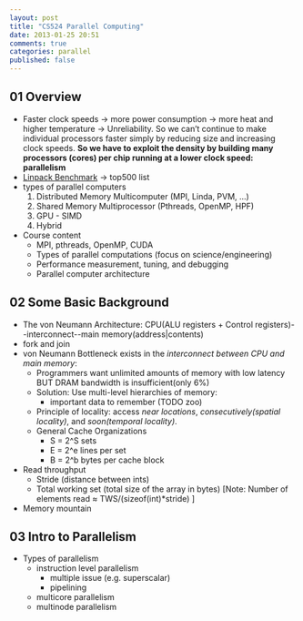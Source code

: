 ```yaml
---
layout: post
title: "CS524 Parallel Computing"
date: 2013-01-25 20:51
comments: true
categories: parallel
published: false
---
```


## 01 Overview 

- Faster clock speeds -> more power consumption -> more heat and higher temperature -> Unreliability. So we can’t continue to make individual processors faster simply by reducing size and increasing clock speeds. **So we have to exploit the density by building many processors (cores) per chip running at a lower clock speed: parallelism**
- [Linpack Benchmark](http://www.top500.org/project/linpack/) -> top500 list
- types of parallel computers
	1. Distributed Memory Multicomputer (MPI, Linda, PVM, ...)
	2. Shared Memory Multiprocessor (Pthreads, OpenMP, HPF)
	3. GPU - SIMD
	4. Hybrid
- Course content
	- MPI, pthreads, OpenMP, CUDA
	- Types of parallel computations (focus on science/engineering)
	- Performance measurement, tuning, and debugging
	- Parallel computer architecture
	
## 02 Some Basic Background

- The von Neumann Architecture: CPU(ALU registers + Control registers)--interconnect--main memory(address|contents)
- fork and join 
- von Neumann Bottleneck exists in the *interconnect between CPU and main memory*: 
	- Programmers want unlimited amounts of memory with low latency BUT DRAM bandwidth is insufficient(only 6%)
	- Solution: Use multi-level hierarchies of memory:
		- important data to remember (TODO zoo)
	- Principle of locality: access _near locations_, _consecutively(spatial locality)_, and _soon(temporal locality)_.
	- General Cache Organizations 
		- S = 2^S sets
		- E = 2^e lines per set
		- B = 2^b bytes per cache block
- Read throughput
	- Stride (distance between ints)
	- Total working set (total size of the array in bytes) [Note: Number of elements read ≈ TWS/(sizeof(int)*stride) ]
- Memory mountain 

## 03 Intro to Parallelism

- Types of parallelism
	- instruction level parallelism
		- multiple issue (e.g. superscalar)
		- pipelining
	- multicore parallelism
	- multinode parallelism
	